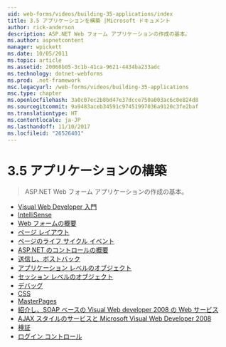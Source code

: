 ```yaml
---
uid: web-forms/videos/building-35-applications/index
title: 3.5 アプリケーションを構築 |Microsoft ドキュメント
author: rick-anderson
description: ASP.NET Web フォーム アプリケーションの作成の基本。
ms.author: aspnetcontent
manager: wpickett
ms.date: 10/05/2011
ms.topic: article
ms.assetid: 20060b05-3c1b-41ca-9621-4434ba233adc
ms.technology: dotnet-webforms
ms.prod: .net-framework
msc.legacyurl: /web-forms/videos/building-35-applications
msc.type: chapter
ms.openlocfilehash: 3a0c07ec2b8bd47e37dcce750a003ac6c0e824d8
ms.sourcegitcommit: 9a9483aceb34591c97451997036a9120c3fe2baf
ms.translationtype: HT
ms.contentlocale: ja-JP
ms.lasthandoff: 11/10/2017
ms.locfileid: "26526401"
---
```

<a name="building-35-applications"></a>3.5 アプリケーションの構築
====================
> ASP.NET Web フォーム アプリケーションの作成の基本。


- [Visual Web Developer 入門](intro-to-visual-web-developer.md)
- [IntelliSense](intellisense.md)
- [Web フォームの概要](intro-to-web-forms.md)
- [ページ レイアウト](page-layout.md)
- [ページのライフ サイクル イベント](page-lifecycle-events.md)
- [ASP.NET のコントロールの概要](intro-to-aspnet-controls.md)
- [送信し、ポストバック](submit-and-postback.md)
- [アプリケーション レベルのオブジェクト](application-level-objects.md)
- [セッション レベルのオブジェクト](session-level-objects.md)
- [デバッグ](debugging.md)
- [CSS](css.md)
- [MasterPages](masterpages.md)
- [紹介し、SOAP ベースの Visual Web developer 2008 の Web サービス](an-introduction-to-soap-based-web-services-with-visual-web-developer-2008.md)
- [AJAX スタイルのサービスと Microsoft Visual Web Developer 2008](ajax-style-services-with-microsoft-visual-web-developer-2008.md)
- [検証](validation.md)
- [ログイン コントロール](login-controls.md)
